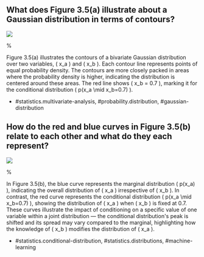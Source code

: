 ## What does Figure 3.5(a) illustrate about a Gaussian distribution in terms of contours?

![](https://cdn.mathpix.com/cropped/2024_05_13_cf325eae3c87c1cb9850g-1.jpg?height=640&width=630&top_left_y=217&top_left_x=252)

%

Figure 3.5(a) illustrates the contours of a bivariate Gaussian distribution over two variables, \( x_a \) and \( x_b \). Each contour line represents points of equal probability density. The contours are more closely packed in areas where the probability density is higher, indicating the distribution is centered around these areas. The red line shows \( x_b = 0.7 \), marking it for the conditional distribution \( p(x_a \mid x_b=0.7) \).

- #statistics.multivariate-analysis, #probability.distribution, #gaussian-distribution

## How do the red and blue curves in Figure 3.5(b) relate to each other and what do they each represent?

![](https://cdn.mathpix.com/cropped/2024_05_13_cf325eae3c87c1cb9850g-1.jpg?height=642&width=594&top_left_y=214&top_left_x=973)

%

In Figure 3.5(b), the blue curve represents the marginal distribution \( p(x_a) \), indicating the overall distribution of \( x_a \) irrespective of \( x_b \). In contrast, the red curve represents the conditional distribution \( p(x_a \mid x_b=0.7) \), showing the distribution of \( x_a \) when \( x_b \) is fixed at 0.7. These curves illustrate the impact of conditioning on a specific value of one variable within a joint distribution — the conditional distribution's peak is shifted and its spread may vary compared to the marginal, highlighting how the knowledge of \( x_b \) modifies the distribution of \( x_a \).

- #statistics.conditional-distribution, #statistics.distributions, #machine-learning